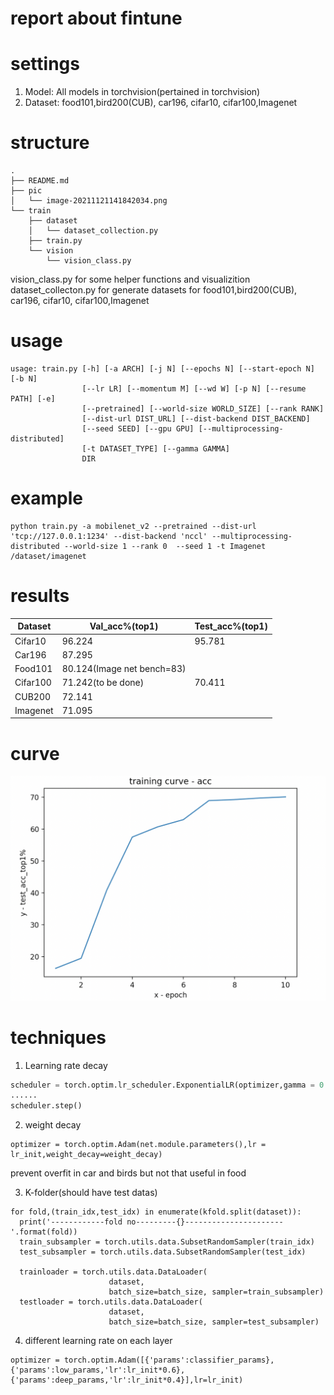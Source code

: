 # report about fintune

# settings

1. Model: All models in torchvision(pertained in torchvision)
2. Dataset: food101,bird200(CUB), car196, cifar10, cifar100,Imagenet

# structure
```
.
├── README.md
├── pic
│   └── image-20211121141842034.png
└── train
    ├── dataset
    │   └── dataset_collection.py
    ├── train.py
    └── vision
        └── vision_class.py
```
vision_class.py for some helper functions and visualizition
dataset_collecton.py for generate datasets for food101,bird200(CUB), car196, cifar10, cifar100,Imagenet
# usage

```
usage: train.py [-h] [-a ARCH] [-j N] [--epochs N] [--start-epoch N] [-b N]
                [--lr LR] [--momentum M] [--wd W] [-p N] [--resume PATH] [-e]
                [--pretrained] [--world-size WORLD_SIZE] [--rank RANK]
                [--dist-url DIST_URL] [--dist-backend DIST_BACKEND]
                [--seed SEED] [--gpu GPU] [--multiprocessing-distributed]
                [-t DATASET_TYPE] [--gamma GAMMA]
                DIR
```

# example
```
python train.py -a mobilenet_v2 --pretrained --dist-url 'tcp://127.0.0.1:1234' --dist-backend 'nccl' --multiprocessing-distributed --world-size 1 --rank 0  --seed 1 -t Imagenet /dataset/imagenet
```

# results

| Dataset  | Val_acc%(top1)             | Test_acc%(top1) |
| -------- | -------------------------- | --------------- |
| Cifar10  | 96.224                     | 95.781          |
| Car196   | 87.295                     |                 |
| Food101  | 80.124(Image net bench=83) |                 |
| Cifar100 | 71.242(to be done)         | 70.411          |
| CUB200   | 72.141                     |                 |
| Imagenet | 71.095                     |                 |
# curve

![image-20211121141842034](./pic/image-20211121141842034.png)

# techniques

1. Learning rate decay

```python
scheduler = torch.optim.lr_scheduler.ExponentialLR(optimizer,gamma = 0.95)
......
scheduler.step()
```

2. weight decay

```
optimizer = torch.optim.Adam(net.module.parameters(),lr = lr_init,weight_decay=weight_decay)
```

prevent overfit in car and birds but not that useful in food

3. K-folder(should have test datas)

```
for fold,(train_idx,test_idx) in enumerate(kfold.split(dataset)):
  print('------------fold no---------{}----------------------'.format(fold))
  train_subsampler = torch.utils.data.SubsetRandomSampler(train_idx)
  test_subsampler = torch.utils.data.SubsetRandomSampler(test_idx)
 
  trainloader = torch.utils.data.DataLoader(
                      dataset, 
                      batch_size=batch_size, sampler=train_subsampler)
  testloader = torch.utils.data.DataLoader(
                      dataset,
                      batch_size=batch_size, sampler=test_subsampler)
```

4. different learning rate on each layer

```
optimizer = torch.optim.Adam([{'params':classifier_params},{'params':low_params,'lr':lr_init*0.6},{'params':deep_params,'lr':lr_init*0.4}],lr=lr_init)
```




